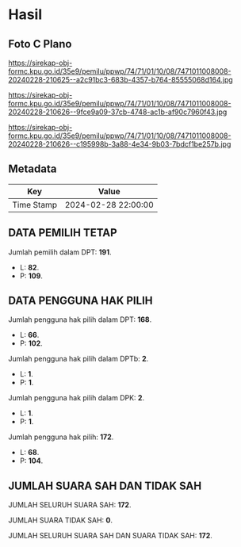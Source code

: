 # Hasil

## Foto C Plano

https://sirekap-obj-formc.kpu.go.id/35e9/pemilu/ppwp/74/71/01/10/08/7471011008008-20240228-210625--a2c91bc3-683b-4357-b764-85555068d164.jpg

https://sirekap-obj-formc.kpu.go.id/35e9/pemilu/ppwp/74/71/01/10/08/7471011008008-20240228-210626--9fce9a09-37cb-4748-ac1b-af90c7960f43.jpg

https://sirekap-obj-formc.kpu.go.id/35e9/pemilu/ppwp/74/71/01/10/08/7471011008008-20240228-210626--c195998b-3a88-4e34-9b03-7bdcf1be257b.jpg


## Metadata

| Key        | Value               |
| ---------- | ------------------- |
| Time Stamp | 2024-02-28 22:00:00 |


## DATA PEMILIH TETAP

Jumlah pemilih dalam DPT: **191**.
 * L: **82**.
 * P: **109**.

## DATA PENGGUNA HAK PILIH

Jumlah pengguna hak pilih dalam DPT: **168**.
 * L: **66**.
 * P: **102**.

Jumlah pengguna hak pilih dalam DPTb: **2**.
 * L: **1**.
 * P: **1**.

Jumlah pengguna hak pilih dalam DPK: **2**.
 * L: **1**.
 * P: **1**.

Jumlah pengguna hak pilih: **172**.
 * L: **68**.
 * P: **104**.

## JUMLAH SUARA SAH DAN TIDAK SAH

JUMLAH SELURUH SUARA SAH: **172**.

JUMLAH SUARA TIDAK SAH: **0**.

JUMLAH SELURUH SUARA SAH DAN SUARA TIDAK SAH: **172**.


